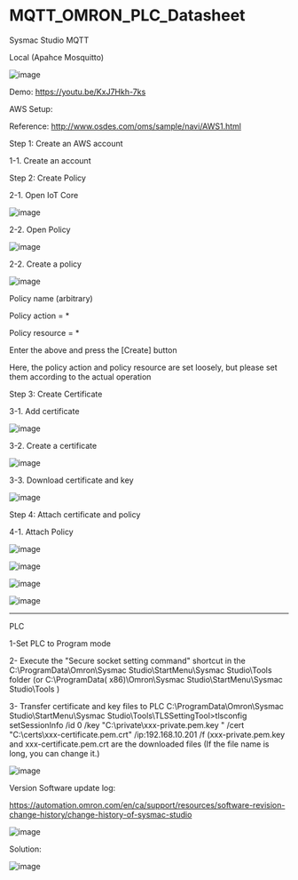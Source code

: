 # MQTT_OMRON_PLC_Datasheet
Sysmac Studio MQTT

Local (Apahce Mosquitto)


![image](https://github.com/junxian428/MQTT_OMRON_PLC_Datasheet/assets/58724748/6a93ed49-1ca5-45ce-ba56-bfc0ac0c7854)

Demo: https://youtu.be/KxJ7Hkh-7ks

AWS Setup:

Reference: http://www.osdes.com/oms/sample/navi/AWS1.html

Step 1: Create an AWS account

1-1. Create an account



Step 2: Create Policy

2-1. Open IoT Core

![image](https://github.com/junxian428/MQTT_OMRON_PLC_Datasheet/assets/58724748/2810d272-e53a-4eaa-b779-de834a206a7b)

2-2. Open Policy

![image](https://github.com/junxian428/MQTT_OMRON_PLC_Datasheet/assets/58724748/d714d2b0-d17b-4333-96f8-49b1f38d2b9d)

2-2. Create a policy

![image](https://github.com/junxian428/MQTT_OMRON_PLC_Datasheet/assets/58724748/6419b163-2bae-4898-991e-bad37e24d0b2)

Policy name (arbitrary)

Policy action = *

Policy resource = *

Enter the above and press the [Create] button

Here, the policy action and policy resource are set loosely, but please set them according to the actual operation


Step 3: Create Certificate

3-1. Add certificate

![image](https://github.com/junxian428/MQTT_OMRON_PLC_Datasheet/assets/58724748/de5e7c2f-330c-4f8e-94bb-c473f20628d7)


3-2. Create a certificate


![image](https://github.com/junxian428/MQTT_OMRON_PLC_Datasheet/assets/58724748/8fad3332-3d71-4def-ba69-6dfd3dc0b116)

3-3. Download certificate and key


![image](https://github.com/junxian428/MQTT_OMRON_PLC_Datasheet/assets/58724748/5dd365f6-a384-43f0-b654-add8a3b50638)

Step 4: Attach certificate and policy

4-1. Attach Policy

![image](https://github.com/junxian428/MQTT_OMRON_PLC_Datasheet/assets/58724748/a5d90b57-c5e0-4bdd-9ad2-b54f0ac148f9)

![image](https://github.com/junxian428/MQTT_OMRON_PLC_Datasheet/assets/58724748/91602d48-f86d-45cb-8b89-eb14fd752c35)

![image](https://github.com/junxian428/MQTT_OMRON_PLC_Datasheet/assets/58724748/f136f4dc-f8e9-49e7-aaf6-df1fc48ede34)

![image](https://github.com/junxian428/MQTT_OMRON_PLC_Datasheet/assets/58724748/cb28478a-c170-4a55-9c3e-04632b33d3e5)


_____________________________________________________________________________________________________________________________


PLC



1-Set PLC to Program mode

2- Execute the "Secure socket setting command" shortcut in the C:\ProgramData\Omron\Sysmac Studio\StartMenu\Sysmac Studio\Tools folder (or C:\ProgramData(
x86)\Omron\Sysmac Studio\StartMenu\Sysmac Studio\Tools )

3- Transfer certificate and key files to PLC
C:\ProgramData\Omron\Sysmac Studio\StartMenu\Sysmac Studio\Tools\TLSSettingTool>tlsconfig setSessionInfo /id 0 /key "C:\private\xxx-private.pem.key " /cert "C:\certs\xxx-certificate.pem.crt" /ip:192.168.10.201 /f
(xxx-private.pem.key and xxx-certificate.pem.crt are the downloaded files (If the file name is long, you can change it.)

![image](https://github.com/junxian428/MQTT_OMRON_PLC_Datasheet/assets/58724748/9808382f-2ab6-471f-9dfc-a3109855ce2d)


Version Software update log: 

https://automation.omron.com/en/ca/support/resources/software-revision-change-history/change-history-of-sysmac-studio

![image](https://github.com/junxian428/MQTT_OMRON_PLC_Datasheet/assets/58724748/e6a9a195-22f6-4b60-9416-b69271592381)

Solution:

![image](https://github.com/junxian428/MQTT_OMRON_PLC_Datasheet/assets/58724748/86ef69ce-be4a-4524-ba73-7084a17da181)
